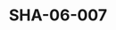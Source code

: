---
pid: SHA-06-007
title: SHA-06-007
language: ar
original_label: 
rights: شرحبيل احمد
location_of_original: شرحبيل احمد
photographer_or_studio: 
scanned_from: photograph 10.1 by 13
_date: March 1982
location: الخرطوم
description: شرحبيل احمد و فرقته
additional_notes: 
permission_display: 'yes'
on_server: 'no'
on_website: 'no'
permalink: /photopages/ar/SHA-06-007.html
layout: photo-page
---
